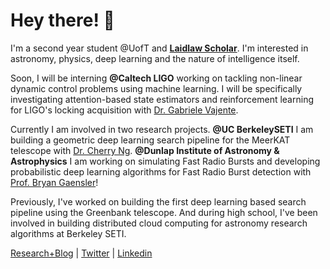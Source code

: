 # Hey there! 👋

I'm a second year student @UofT and **[Laidlaw Scholar](https://laidlawscholars.network/users/peter-ma)**. I'm interested in astronomy, physics, deep learning and the nature of intelligence itself. 

Soon, I will be interning **@Caltech LIGO** working on tackling non-linear dynamic control problems using machine learning. I will be specifically investigating attention-based state estimators and reinforcement learning for LIGO's locking acquisition with [Dr. Gabriele Vajente](https://www.linkedin.com/in/gabriele-vajente).

Currently I am involved in two research projects. **@UC BerkeleySETI** I am building a geometric deep learning search pipeline for the MeerKAT telescope with [Dr. Cherry Ng](https://www.dunlap.utoronto.ca/dunlap-people/dr-cherry-ng/). **@Dunlap Institute of Astronomy & Astrophysics** I am working on simulating Fast Radio Bursts and developing probabilistic deep learning algorithms for Fast Radio Burst detection with [Prof. Bryan Gaensler](https://www.dunlap.utoronto.ca/dunlap-people/prof-bryan-gaensler-2/)! 

Previously, I've worked on building the first deep learning based search pipeline using the Greenbank telescope. And during high school, I've been involved in building distributed cloud computing for astronomy research algorithms at Berkeley SETI. 

[Research+Blog](https://peterma.ca/) | [Twitter](https://twitter.com/peterma02) | [Linkedin](https://www.linkedin.com/in/peter-ma-37a917162/)  

